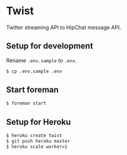 # Twist

Twitter streaming API to HipChat message API.

## Setup for development

Rename `.env.sample` to `.env`.

```bash
$ cp .env.sample .env
```

## Start foreman

```bash
$ foreman start
```

## Setup for Heroku

```bash
$ heroku create twist
$ git push heroku master
$ heroku scale worker=1
```
